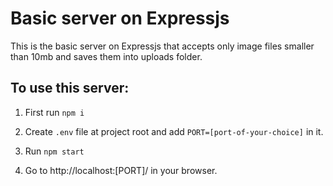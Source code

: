 # Basic server on Expressjs

This is the basic server on Expressjs that accepts only image files smaller than 10mb and saves them into uploads folder.

## To use this server:

1. First run
```npm i```

1. Create ```.env``` file at project root and add ```PORT=[port-of-your-choice]``` in it. 

1. Run 
```npm start```

1. Go to http://localhost:[PORT]/ in your browser.